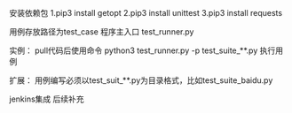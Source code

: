 安装依赖包
1.pip3 install getopt
2.pip3 install unittest
3.pip3 install requests

用例存放路径为test_case
程序主入口 test_runner.py

实例：
pull代码后使用命令
python3 test_runner.py -p test_suite_**.py 执行用例

扩展：
用例编写必须以test_suit_**.py为目录格式，比如test_suite_baidu.py

jenkins集成
后续补充